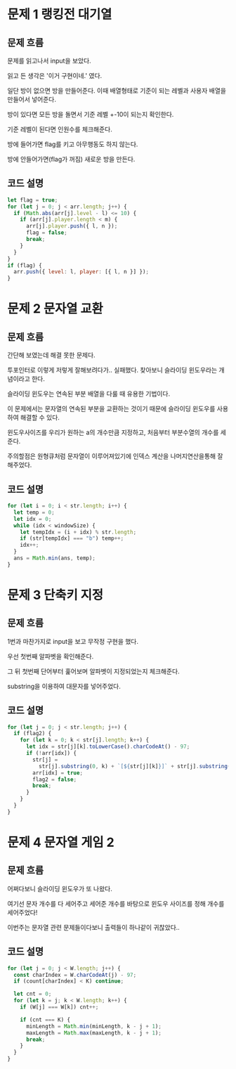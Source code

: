 # 문제 1 랭킹전 대기열

## 문제 흐름

문제를 읽고나서 input을 보았다.

읽고 든 생각은 '이거 구현이네.' 였다.

일단 방이 없으면 방을 만들어준다. 이때 배열형태로 기준이 되는 레벨과 사용자 배열을 만들어서 넣어준다.

방이 있다면 모든 방을 돌면서 기준 레벨 +-10이 되는지 확인한다.

기준 레벨이 된다면 인원수를 체크해준다.

방에 들어가면 flag를 키고 아무행동도 하지 않는다.

방에 안들어가면(flag가 꺼짐) 새로운 방을 만든다.

## 코드 설명

```js
let flag = true;
for (let j = 0; j < arr.length; j++) {
  if (Math.abs(arr[j].level - l) <= 10) {
    if (arr[j].player.length < m) {
      arr[j].player.push({ l, n });
      flag = false;
      break;
    }
  }
}
if (flag) {
  arr.push({ level: l, player: [{ l, n }] });
}
```

# 문제 2 문자열 교환

## 문제 흐름

간단해 보였는데 해결 못한 문제다.

투포인터로 이렇게 저렇게 잘해보려다가.. 실패했다. 찾아보니 슬라이딩 윈도우라는 개념이라고 한다.

슬라이딩 윈도우는 연속된 부분 배열을 다룰 때 유용한 기법이다.

이 문제에서는 문자열의 연속된 부분을 교환하는 것이기 때문에 슬라이딩 윈도우를 사용하여 해결할 수 있다.

윈도우사이즈를 우리가 원하는 a의 개수만큼 지정하고, 처음부터 부분수열의 개수를 세준다.

주의할점은 원형큐처럼 문자열이 이루어져있기에 인덱스 계산을 나머지연산을통해 잘해주었다.

## 코드 설명

```js
for (let i = 0; i < str.length; i++) {
  let temp = 0;
  let idx = 0;
  while (idx < windowSize) {
    let tempIdx = (i + idx) % str.length;
    if (str[tempIdx] === "b") temp++;
    idx++;
  }
  ans = Math.min(ans, temp);
}
```

# 문제 3 단축키 지정

## 문제 흐름

1번과 마찬가지로 input을 보고 무작정 구현을 했다.

우선 첫번째 알파벳을 확인해준다.

그 뒤 첫번째 단어부터 훑어보며 알파벳이 지정되었는지 체크해준다.

substring을 이용하여 대문자를 넣어주었다.

## 코드 설명

```js
for (let j = 0; j < str.length; j++) {
  if (flag2) {
    for (let k = 0; k < str[j].length; k++) {
      let idx = str[j][k].toLowerCase().charCodeAt() - 97;
      if (!arr[idx]) {
        str[j] =
          str[j].substring(0, k) + `[${str[j][k]}]` + str[j].substring(k + 1);
        arr[idx] = true;
        flag2 = false;
        break;
      }
    }
  }
}
```

# 문제 4 문자열 게임 2

## 문제 흐름

어쩌다보니 슬라이딩 윈도우가 또 나왔다.

여기선 문자 개수를 다 세어주고 세어준 개수를 바탕으로 윈도우 사이즈를 정해 개수를 세어주었다!

이번주는 문자열 관련 문제들이다보니 출력들이 하나같이 귀찮았다..

## 코드 설명

```js
for (let j = 0; j < W.length; j++) {
  const charIndex = W.charCodeAt(j) - 97;
  if (count[charIndex] < K) continue;

  let cnt = 0;
  for (let k = j; k < W.length; k++) {
    if (W[j] === W[k]) cnt++;

    if (cnt === K) {
      minLength = Math.min(minLength, k - j + 1);
      maxLength = Math.max(maxLength, k - j + 1);
      break;
    }
  }
}
```
